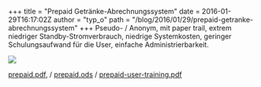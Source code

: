+++
title = "Prepaid Getränke-Abrechnungssystem"
date = 2016-01-29T16:17:02Z
author = "typ_o"
path = "/blog/2016/01/29/prepaid-getranke-abrechnungssystem"
+++
Pseudo- / Anonym, mit paper trail, extrem niedriger
Standby-Stromverbrauch, niedrige Systemkosten, geringer Schulungsaufwand
für die User, einfache Administrierbarkeit.

![](/media/prepaidblatt.jpg)

[prepaid.pdf](/media/prepaid.pdf "prepaid.pdf"),
/
[prepaid.ods](/media/prepaid.ods "prepaid.ods")
/
[prepaid-user-training.pdf](/media/prepaid-user-training.pdf "prepaid-user-training.pdf")
